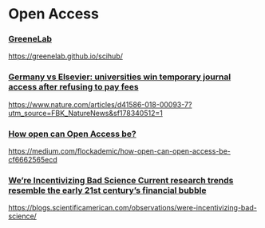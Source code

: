 # Open Access


### [GreeneLab](https://greenelab.github.io/scihub/)


https://greenelab.github.io/scihub/


### [Germany vs Elsevier: universities win temporary journal access after refusing to pay fees](https://www.nature.com/articles/d41586-018-00093-7?utm_source=FBK_NatureNews&sf178340512=1)


https://www.nature.com/articles/d41586-018-00093-7?utm_source=FBK_NatureNews&sf178340512=1


### [How open can Open Access be?](https://medium.com/flockademic/how-open-can-open-access-be-cf6662565ecd)

https://medium.com/flockademic/how-open-can-open-access-be-cf6662565ecd


### [We’re Incentivizing Bad Science Current research trends resemble the early 21st century’s financial bubble](https://blogs.scientificamerican.com/observations/were-incentivizing-bad-science/)

https://blogs.scientificamerican.com/observations/were-incentivizing-bad-science/

